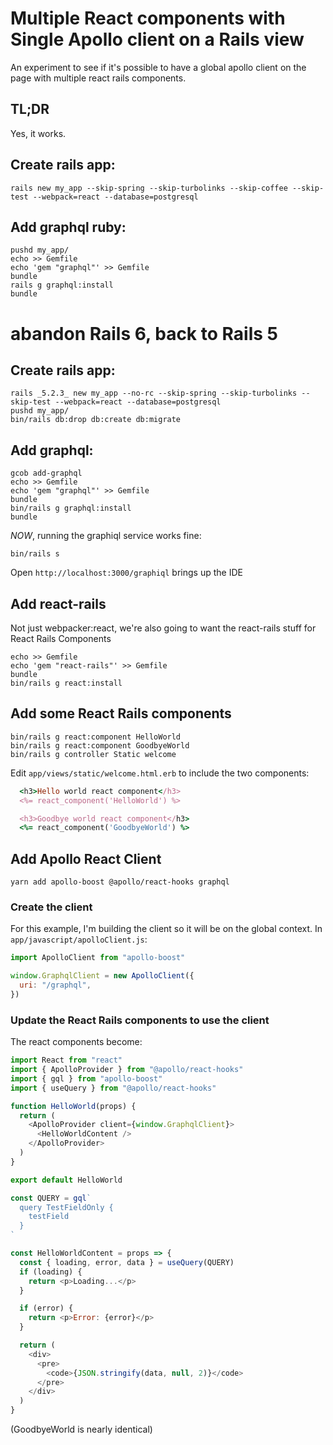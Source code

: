 # Multiple React components with Single Apollo client on a Rails view

An experiment to see if it's possible to have a global apollo client on the page with multiple react rails components.

## TL;DR

Yes, it works.

## Create rails app:

    rails new my_app --skip-spring --skip-turbolinks --skip-coffee --skip-test --webpack=react --database=postgresql

## Add graphql ruby:

```
pushd my_app/
echo >> Gemfile
echo 'gem "graphql"' >> Gemfile
bundle
rails g graphql:install
bundle
```

# abandon Rails 6, back to Rails 5

## Create rails app:

    rails _5.2.3_ new my_app --no-rc --skip-spring --skip-turbolinks --skip-test --webpack=react --database=postgresql
    pushd my_app/
    bin/rails db:drop db:create db:migrate

## Add graphql:

```
gcob add-graphql
echo >> Gemfile
echo 'gem "graphql"' >> Gemfile
bundle
bin/rails g graphql:install
bundle
```

*NOW*, running the graphiql service works fine:

    bin/rails s

Open `http://localhost:3000/graphiql` brings up the IDE

## Add react-rails

Not just webpacker:react, we're also going to want the react-rails stuff for React Rails Components

```
echo >> Gemfile
echo 'gem "react-rails"' >> Gemfile
bundle
bin/rails g react:install
```

## Add some React Rails components

```
bin/rails g react:component HelloWorld
bin/rails g react:component GoodbyeWorld
bin/rails g controller Static welcome
```

Edit `app/views/static/welcome.html.erb` to include the two components:

```ruby
  <h3>Hello world react component</h3>
  <%= react_component('HelloWorld') %>

  <h3>Goodbye world react component</h3>
  <%= react_component('GoodbyeWorld') %>
```

## Add Apollo React Client

```
yarn add apollo-boost @apollo/react-hooks graphql
```

### Create the client

For this example, I'm building the client so it will be on the global context. In `app/javascript/apolloClient.js`:

```javascript
import ApolloClient from "apollo-boost"

window.GraphqlClient = new ApolloClient({
  uri: "/graphql",
})
```

### Update the React Rails components to use the client

The react components become:

```javascript
import React from "react"
import { ApolloProvider } from "@apollo/react-hooks"
import { gql } from "apollo-boost"
import { useQuery } from "@apollo/react-hooks"

function HelloWorld(props) {
  return (
    <ApolloProvider client={window.GraphqlClient}>
      <HelloWorldContent />
    </ApolloProvider>
  )
}

export default HelloWorld

const QUERY = gql`
  query TestFieldOnly {
    testField
  }
`

const HelloWorldContent = props => {
  const { loading, error, data } = useQuery(QUERY)
  if (loading) {
    return <p>Loading...</p>
  }

  if (error) {
    return <p>Error: {error}</p>
  }

  return (
    <div>
      <pre>
        <code>{JSON.stringify(data, null, 2)}</code>
      </pre>
    </div>
  )
}
```

(GoodbyeWorld is nearly identical)
